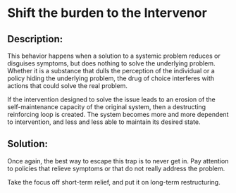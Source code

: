 # Shift the burden to the Intervenor

## Description:

This behavior happens when a solution to a systemic problem reduces or disguises symptoms, but does nothing to solve the underlying problem. Whether it is a substance that dulls the perception of the individual or a policy hiding the underlying problem, the drug of choice interferes with actions that could solve the real problem.

If the intervention designed to solve the issue leads to an erosion of the self-maintenance capacity of the original system, then a destructing reinforcing loop is created. The system becomes more and more dependent to intervention, and less and less able to maintain its desired state.

## Solution:

Once again, the best way to escape this trap is to never get in. Pay attention to policies that relieve symptoms or that do not really address the problem.

Take the focus off short-term relief, and put it on long-term restructuring.
